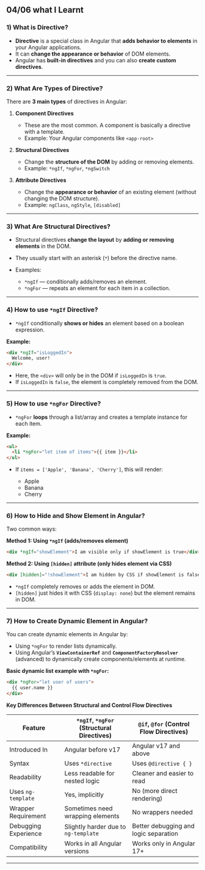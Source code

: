 04/06
what I Learnt
---

### 1) What is Directive?

* **Directive** is a special class in Angular that **adds behavior to elements** in your Angular applications.
* It can **change the appearance or behavior** of DOM elements.
* Angular has **built-in directives** and you can also **create custom directives**.

---

### 2) What Are Types of Directive?

There are **3 main types** of directives in Angular:

1. **Component Directives**

   * These are the most common. A component is basically a directive with a template.
   * Example: Your Angular components like `<app-root>`

2. **Structural Directives**

   * Change the **structure of the DOM** by adding or removing elements.
   * Example: `*ngIf`, `*ngFor`, `*ngSwitch`

3. **Attribute Directives**

   * Change the **appearance or behavior** of an existing element (without changing the DOM structure).
   * Example: `ngClass`, `ngStyle`, `[disabled]`

---

### 3) What Are Structural Directives?

* Structural directives **change the layout** by **adding or removing elements** in the DOM.
* They usually start with an asterisk (`*`) before the directive name.
* Examples:

  * `*ngIf` — conditionally adds/removes an element.
  * `*ngFor` — repeats an element for each item in a collection.

---

### 4) How to use `*ngIf` Directive?

* `*ngIf` conditionally **shows or hides** an element based on a boolean expression.

**Example:**

```html
<div *ngIf="isLoggedIn">
  Welcome, user!
</div>
```

* Here, the `<div>` will only be in the DOM if `isLoggedIn` is `true`.
* If `isLoggedIn` is `false`, the element is completely removed from the DOM.

---

### 5) How to use `*ngFor` Directive?

* `*ngFor` **loops** through a list/array and creates a template instance for each item.

**Example:**

```html
<ul>
  <li *ngFor="let item of items">{{ item }}</li>
</ul>
```

* If `items = ['Apple', 'Banana', 'Cherry']`, this will render:

  * Apple
  * Banana
  * Cherry

---

### 6) How to Hide and Show Element in Angular?

Two common ways:

**Method 1: Using `*ngIf` (adds/removes element)**

```html
<div *ngIf="showElement">I am visible only if showElement is true</div>
```

**Method 2: Using `[hidden]` attribute (only hides element via CSS)**

```html
<div [hidden]="!showElement">I am hidden by CSS if showElement is false</div>
```

* `*ngIf` completely removes or adds the element in DOM.
* `[hidden]` just hides it with CSS (`display: none`) but the element remains in DOM.

---

### 7) How to Create Dynamic Element in Angular?

You can create dynamic elements in Angular by:

* Using `*ngFor` to render lists dynamically.
* Using Angular’s **`ViewContainerRef`** and **`ComponentFactoryResolver`** (advanced) to dynamically create components/elements at runtime.

**Basic dynamic list example with `*ngFor`:**

```html
<div *ngFor="let user of users">
  {{ user.name }}
</div>
```

**Key Differences Between Structural and Control Flow Directives**

| Feature              | `*ngIf`, `*ngFor` (Structural Directives) | `@if`, `@for` (Control Flow Directives) |
| -------------------- | ----------------------------------------- | --------------------------------------- |
| Introduced In        | Angular before v17                        | Angular v17 and above                   |
| Syntax               | Uses `*directive`                         | Uses `@directive { }`                   |
| Readability          | Less readable for nested logic            | Cleaner and easier to read              |
| Uses `ng-template`   | Yes, implicitly                           | No (more direct rendering)              |
| Wrapper Requirement  | Sometimes need wrapping elements          | No wrappers needed                      |
| Debugging Experience | Slightly harder due to `ng-template`      | Better debugging and logic separation   |
| Compatibility        | Works in all Angular versions             | Works only in Angular 17+               |

---
